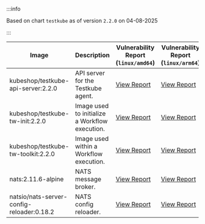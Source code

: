 :::info

Based on chart `testkube` as of version `2.2.0` on 04-08-2025

:::

| Image | Description | Vulnerability Report (`linux/amd64`) | Vulnerability Report (`linux/arm64`) | Docker Image |
|-------|-------------|----------------------------------------|----------------------------------------|--------------|
| kubeshop/testkube-api-server:2.2.0 | API server for the Testkube agent. | [View Report](./testkube-api-server-2.2.0_linux_amd64.md) | [View Report](./testkube-api-server-2.2.0_linux_arm64.md) | [View Image](https://hub.docker.com/layers/kubeshop/testkube-api-server/2.2.0/images/sha256-a2424228e541adde19cf8811400aeaf50797914c63a41c2608f76e76337e3e02?context=explore) |
| kubeshop/testkube-tw-init:2.2.0 | Image used to initialize a Workflow execution. | [View Report](./testkube-tw-init-2.2.0_linux_amd64.md) | [View Report](./testkube-tw-init-2.2.0_linux_arm64.md) | [View Image](https://hub.docker.com/layers/kubeshop/testkube-tw-init/2.2.0/images/sha256-354f9f8d4c37909aaedd4efd4343b2aa50e9416de1b69f0c01ea25dca30cd886?context=explore) |
| kubeshop/testkube-tw-toolkit:2.2.0 | Image used within a Workflow execution. | [View Report](./testkube-tw-toolkit-2.2.0_linux_amd64.md) | [View Report](./testkube-tw-toolkit-2.2.0_linux_arm64.md) | [View Image](https://hub.docker.com/layers/kubeshop/testkube-tw-toolkit/2.2.0/images/sha256-4071fb328609f4a6c565cae1c012333b10c259b453acd33f7a4c17a944f79b02?context=explore) |
| nats:2.11.6-alpine | NATS message broker. | [View Report](./nats-2.11.6-alpine_linux_amd64.md) | [View Report](./nats-2.11.6-alpine_linux_arm64.md) | [View Image](https://hub.docker.com/layers/library/nats/2.11.6-alpine/images/sha256-de0f76b542a7950f4a7a944c5a201f51a72be5aac3e71fbc64f14898e3ae1965?context=explore) |
| natsio/nats-server-config-reloader:0.18.2 | NATS config reloader. | [View Report](./nats-server-config-reloader-0.18.2_linux_amd64.md) | [View Report](./nats-server-config-reloader-0.18.2_linux_arm64.md) | [View Image](https://hub.docker.com/layers/natsio/nats-server-config-reloader/0.18.2/images/sha256-902e9a716beaddfa937bba2a94bf1af779cec3c1a9acc309d68ba7cbea35a833?context=explore) |
